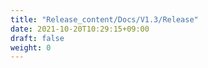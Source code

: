 ```yaml
---
title: "Release_content/Docs/V1.3/Release"
date: 2021-10-20T10:29:15+09:00
draft: false
weight: 0
---
```


